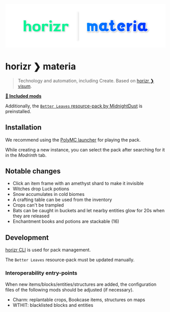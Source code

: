 ![horizr ❯ materia](./banner.png)

# horizr ❯ materia
> Technology and automation, including Create. Based on [horizr ❯ visum](https://github.com/horizr/visum-pack).

[**📄 Included mods**](./docs/mods.md)

Additionally, the [`Better Leaves` resource-pack by MidnightDust](https://github.com/TeamMidnightDust/BetterLeavesPack) is preinstalled.

## Installation
We recommend using the [PolyMC launcher](https://polymc.org/) for playing the pack.

While creating a new instance, you can select the pack after searching for it in the _Modrinth_ tab.

## Notable changes
- Click an item frame with an amethyst shard to make it invisible
- Witches drop Luck potions
- Snow accumulates in cold biomes
- A crafting table can be used from the inventory
- Crops can't be trampled
- Bats can be caught in buckets and let nearby entities glow for 20s when they are released
- Enchantment books and potions are stackable (16)

## Development
[horizr CLI](https://github.com/horizr/cli) is used for pack management.

The `Better Leaves` resource-pack must be updated manually.

### Interoperability entry-points
When new items/blocks/entities/structures are added, the configuration files of the following mods should be adjusted (if necessary).

- Charm: replantable crops, Bookcase items, structures on maps
- WTHIT: blacklisted blocks and entities
